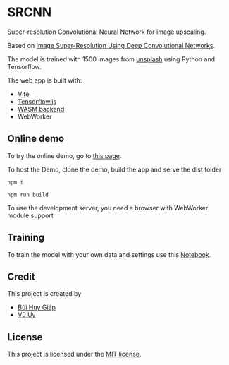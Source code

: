 # SRCNN

Super-resolution Convolutional Neural Network for image upscaling.

Based on [Image Super-Resolution Using Deep Convolutional Networks](http://arxiv.org/abs/1501.00092).

The model is trained with 1500 images from [unsplash](https://unsplash.com/) using Python and Tensorflow.

The web app is built with:

- [Vite](https://vitejs.dev/)
- [Tensorflow.js](https://www.tensorflow.org/js)
- [WASM backend](https://www.npmjs.com/package/@tensorflow/tfjs-backend-wasm)
- WebWorker

## Online demo

To try the online demo, go to [this page](https://srcnn.vercel.app).

To host the Demo, clone the demo, build the app and serve the dist folder

```
npm i

npm run build
```

To use the development server, you need a browser with WebWorker module support

## Training

To train the model with your own data and settings use this [Notebook](https://colab.research.google.com/drive/1K8p0NCvdWgmAfvgh0wX7NnN0P2yk2M4f).

## Credit

This project is created by

- [Bùi Huy Giáp](https://github.com/ziap)
- [Vũ Uy](https://github.com/abaccc)

## License

This project is licensed under the [MIT license](LICENSE).
